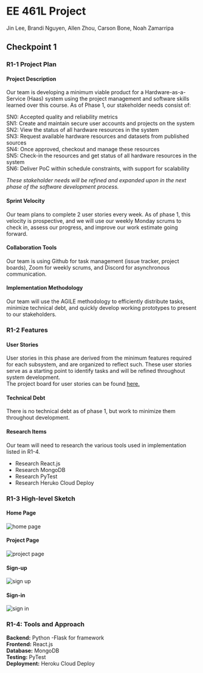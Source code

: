 # EE 461L Project
Jin Lee, Brandi Nguyen, Allen Zhou, Carson Bone, Noah Zamarripa  

## Checkpoint 1

### R1-1 Project Plan

#### Project Description
Our team is developing a minimum viable product for a Hardware-as-a-Service (Haas) system using the project management and software skills learned over this course. As of Phase 1, our stakeholder needs consist of:    

SN0: Accepted quality and reliability metrics   
SN1: Create and maintain secure user accounts and projects on the system    
SN2: View the status of all hardware resources in the system   
SN3: Request available hardware resources and datasets from published sources   
SN4: Once approved, checkout and manage these resources   
SN5: Check-in the resources and get status of all hardware resources in the system   
SN6: Deliver PoC within schedule constraints, with support for scalability  

<em>These stakeholder needs will be refined and expanded upon in the next phase of the software development process.</em>


#### Sprint Velocity
Our team plans to complete 2 user stories every week. As of phase 1, this velocity is prospective, and we will use our weekly Monday scrums to check in, assess our progress, and improve our work estimate going forward.  

#### Collaboration Tools
Our team is using Github for task management (issue tracker, project boards), Zoom for weekly scrums, and Discord for asynchronous communication.

#### Implementation Methodology
Our team will use the AGILE methodology to efficiently distribute tasks, minimize technical debt, and quickly develop working prototypes to present to our stakeholders.

### R1-2 Features

#### User Stories  
User stories in this phase are derived from the minimum features required for each subsystem, and are organized to reflect such. These user stories serve as a starting point to identify tasks and will be refined throughout system development.  
The project board for user stories can be found [here.](https://github.com/jin-lee-00/ee461l/projects/3)

#### Technical Debt  
There is no technical debt as of phase 1, but work to minimize them throughout development. 
#### Research Items
Our team will need to research the various tools used in implementation listed in R1-4.
<ul>
	<li> Research React.js </li>
	<li> Research MongoDB </li>
	<li> Research PyTest </li>
	<li> Research Heruko Cloud Deploy </li>
</ul>

### R1-3 High-level Sketch
#### Home Page
![home page](https://user-images.githubusercontent.com/98115244/154193552-b4bad84f-7be6-4021-b0d7-0aad1de62584.png)
#### Project Page
![project page](https://user-images.githubusercontent.com/98115244/154193565-cddc3776-b1db-4d7e-a1d5-9b3045c76757.png)
#### Sign-up
![sign up](https://user-images.githubusercontent.com/98115244/154193573-b22b5ade-0e2a-4925-9035-e2b4660d4e50.png)
#### Sign-in 
![sign in](https://user-images.githubusercontent.com/98115244/154193583-5c3fe476-6739-4b32-8b91-3400480ea253.png)

### R1-4: Tools and Approach
**Backend:** Python -Flask for framework  
**Frontend:** React.js  
**Database:** MongoDB  
**Testing:** PyTest  
**Deployment:** Heroku Cloud Deploy
